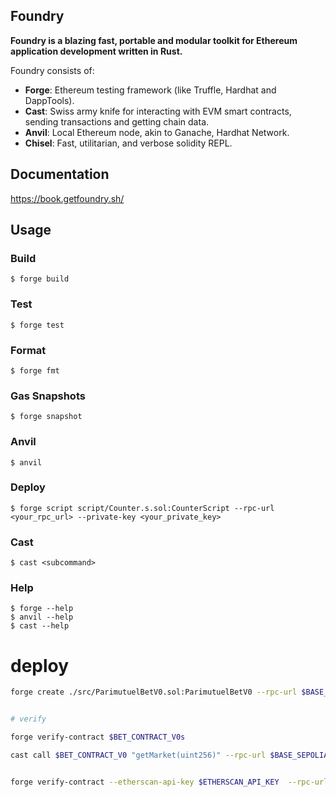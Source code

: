 ## Foundry

**Foundry is a blazing fast, portable and modular toolkit for Ethereum application development written in Rust.**

Foundry consists of:

- **Forge**: Ethereum testing framework (like Truffle, Hardhat and DappTools).
- **Cast**: Swiss army knife for interacting with EVM smart contracts, sending transactions and getting chain data.
- **Anvil**: Local Ethereum node, akin to Ganache, Hardhat Network.
- **Chisel**: Fast, utilitarian, and verbose solidity REPL.

## Documentation

https://book.getfoundry.sh/

## Usage

### Build

```shell
$ forge build
```

### Test

```shell
$ forge test
```

### Format

```shell
$ forge fmt
```

### Gas Snapshots

```shell
$ forge snapshot
```

### Anvil

```shell
$ anvil
```

### Deploy

```shell
$ forge script script/Counter.s.sol:CounterScript --rpc-url <your_rpc_url> --private-key <your_private_key>
```

### Cast

```shell
$ cast <subcommand>
```

### Help

```shell
$ forge --help
$ anvil --help
$ cast --help
```


# deploy 


```sh
forge create ./src/ParimutuelBetV0.sol:ParimutuelBetV0 --rpc-url $BASE_SEPOLIA_RPC_URL --account deployer --broadcast --verify


# verify 

forge verify-contract $BET_CONTRACT_V0s

cast call $BET_CONTRACT_V0 "getMarket(uint256)" --rpc-url $BASE_SEPOLIA_RPC_URL


forge verify-contract --etherscan-api-key $ETHERSCAN_API_KEY  --rpc-url $BASE_SEPOLIA_RPC_URL  $BET_CONTRACT_V0 ./src/ParimutuelBetV0.sol:ParimutuelBetV0

```